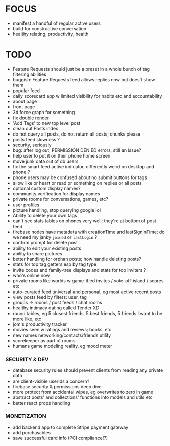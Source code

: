 # FOCUS

- manifest a handful of regular active users
- build for constructive conversation
- healthy relating, productivity, health

# TODO

- Feature Requests should just be a preset in a whole bunch of tag filtering abilities
- buggish: Feature Requests feed allows replies now but does't show them
- popular feed
- daily scorecard app w limited visibility for habits etc and accountability
- about page
- front page
- 3d force graph for something
- fix double render
- 'Add Tags' to new top level post
- clean out Posts index
- do not query all posts, do not return all posts; chunks please
- posts feed slowness ?
- security, seriously
- bug: after log out, PERMISSION DENIED errors, still an issue?
- help user to put it on their phone home screen
- move junk data out of db users
- fix the smart feed active indicator, differently weird on desktop and phone ?
- phone users may be confused about no submit buttons for tags
- allow like or heart or read or something on replies or all posts
- optional custom display names?
- community verification for display names
- private rooms for conversations, games, etc?
- user profiles
- picture handling, stop querying google lol
- Ability to delete your own tags
- can't see stats tables on phones very well; they're at bottom of post feed
- firebase nodes have metadata with creationTime and lastSignInTime; do we need my janky `joined` or `lastLogin` ?
- confirm prompt for delete post
- ability to edit your existing posts
- ability to share pictures
- better handling for orphan posts; how handle deleting posts?
- stats for top tag getters esp by tag type
- invite codes and family-tree displays and stats for top inviters ?
- who's online now
- private rooms like worlds w game-ified invites / vote-off-island / scores etc
- auto-curated feed universal and personal, eg most active recent posts
- view posts feed by filters: user, tag
- groups -> rooms / post feeds / chat rooms
- healthy intimacy dating called Tender XD
- round tables, eg 5 closest friends, 5 best friends, 5 friends I want to be more like, etc
- jom's productivity tracker
- movies seen w ratings and reviews; books, etc
- new names networking/contacts/friends utility
- scorekeeper as part of rooms
- humans game modeling reality, eg mood meter

### SECURITY & DEV

- database security rules should prevent clients from reading any private data
- are client-visible userIds a concern?
- firebase security & permissions deep dive
- more protect from accidental wipes, eg overwrites to zero in game
- abstract posts' and collections' functions into models and utils etc
- better react props handling

### MONETIZATION

- add backend app to complete Stripe payment gateway
- add purchasables
- save successful card info (PCI compliance!?)
